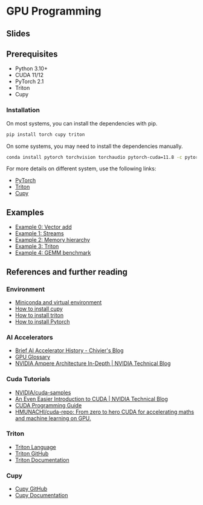 # GPU Programming

## Slides

## Prerequisites

- Python 3.10+
- CUDA 11/12
- PyTorch 2.1
- Triton
- Cupy

### Installation

On most systems, you can install the dependencies with pip.
```bash
pip install torch cupy triton
```

On some systems, you may need to install the dependencies manually.
```bash
conda install pytorch torchvision torchaudio pytorch-cuda=11.8 -c pytorch -c nvidia
```
For more details on different system, use the following links:
- [PyTorch](https://pytorch.org/get-started/locally/)
- [Triton](https://triton-lang.org/main/getting-started/installation.html)
- [Cupy](https://docs.cupy.dev/en/stable/install.html)

## Examples

- [Example 0: Vector add](./0-vector-examples)
- [Example 1: Streams](./1-stream-examples)
- [Example 2: Memory hierarchy](./2-hirachy-memory)
- [Example 3: Triton](./3-triton)
- [Example 4: GEMM benchmark](./4-gemm-benchmark)

## References and further reading

### Environment
- [Miniconda and virtual environment](https://medium.com/@aminasaeed223/a-comprehensive-tutorial-on-miniconda-creating-virtual-environments-and-setting-up-with-vs-code-f98d22fac8e2)
- [How to install cupy](https://docs.cupy.dev/en/stable/install.html)
- [How to install triton](https://triton-lang.org/main/getting-started/installation.html)
- [How to install Pytorch](https://pytorch.org/get-started/locally/)

### AI Accelerators

- [Brief AI Accelerator History - Chivier's Blog](https://blog.chivier.site/2025-01-16/2025/Brief-AI-Accelerator-History/)
- [GPU Glossary](https://modal.com/gpu-glossary)
- [NVIDIA Ampere Architecture In-Depth | NVIDIA Technical Blog](https://developer.nvidia.com/blog/nvidia-ampere-architecture-in-depth/)

### Cuda Tutorials

- [NVIDIA/cuda-samples](https://github.com/NVIDIA/cuda-samples)
- [An Even Easier Introduction to CUDA | NVIDIA Technical Blog](https://developer.nvidia.com/blog/even-easier-introduction-cuda/)
- [CUDA Programming Guide](https://www.cs.utexas.edu/~rossbach/cs380p/papers/cuda-programming.pdf)
- [HMUNACHI/cuda-repo: From zero to hero CUDA for accelerating maths and machine learning on GPU.](https://github.com/HMUNACHI/cuda-repo)

### Triton

- [Triton Language](https://triton-lang.org/)
- [Triton GitHub](https://github.com/openai/triton)
- [Triton Documentation](https://triton-lang.org/main/getting-started/introduction.html)

### Cupy

- [Cupy GitHub](https://github.com/cupy/cupy)
- [Cupy Documentation](https://docs.cupy.dev/en/stable/)

